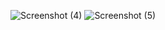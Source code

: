 
![Screenshot (4)](https://user-images.githubusercontent.com/101651806/165428561-f5a7647f-ec2d-4686-a761-347693a908cb.png)
![Screenshot (5)](https://user-images.githubusercontent.com/101651806/165428565-dae66c52-b327-4864-a588-e229f7c78050.png)

